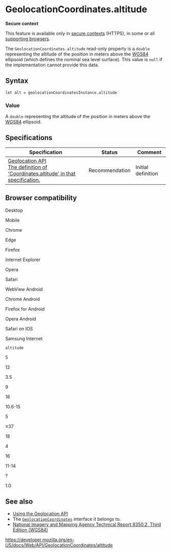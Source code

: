 GeolocationCoordinates.altitude
===============================

**Secure context**

This feature is available only in [secure contexts](https://developer.mozilla.org/en-US/docs/Web/Security/Secure_Contexts) (HTTPS), in some or all [supporting browsers](#browser_compatibility).

The `GeolocationCoordinates.altitude` read-only property is a `double` representing the altitude of the position in meters above the [WGS84](https://earth-info.nga.mil/GandG/publications/tr8350.2/wgs84fin.pdf) ellipsoid (which defines the nominal sea level surface). This value is `null` if the implementation cannot provide this data.

Syntax
------

    let alt = geolocationCoordinatesInstance.altitude

### Value

A `double` representing the altitude of the position in meters above the [WGS84](https://earth-info.nga.mil/GandG/publications/tr8350.2/wgs84fin.pdf) ellipsoid.

Specifications
--------------

<table><thead><tr class="header"><th>Specification</th><th>Status</th><th>Comment</th></tr></thead><tbody><tr class="odd"><td><a href="https://w3c.github.io/geolocation-api/#dom-geolocationcoordinates-altitude">Geolocation API<br />
<span class="small">The definition of 'Coordinates.altitude' in that specification.</span></a></td><td><span class="spec-rec">Recommendation</span></td><td>Initial definition</td></tr></tbody></table>

Browser compatibility
---------------------

Desktop

Mobile

Chrome

Edge

Firefox

Internet Explorer

Opera

Safari

WebView Android

Chrome Android

Firefox for Android

Opera Android

Safari on IOS

Samsung Internet

`altitude`

5

12

3.5

9

16

10.6-15

5

≤37

18

4

16

11-14

?

1.0

See also
--------

-   [Using the Geolocation API](../geolocation_api/using_the_geolocation_api)
-   The [`GeolocationCoordinates`](../geolocationcoordinates) interface it belongs to.
-   [National Imagery and Mapping Agency Technical Report 8350.2, Third Edition (WGS84)](https://earth-info.nga.mil/GandG/publications/tr8350.2/wgs84fin.pdf)

<a href="https://developer.mozilla.org/en-US/docs/Web/API/GeolocationCoordinates/altitude" class="_attribution-link">https://developer.mozilla.org/en-US/docs/Web/API/GeolocationCoordinates/altitude</a>
